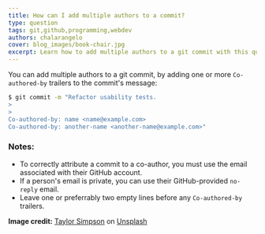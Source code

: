 ```yaml
---
title: How can I add multiple authors to a commit?
type: question
tags: git,github,programming,webdev
authors: chalarangelo
cover: blog_images/book-chair.jpg
excerpt: Learn how to add multiple authors to a git commit with this quick and easy tip.
---
```


You can add multiple authors to a git commit, by adding one or more `Co-authored-by` trailers to the commit's message:

```sh
$ git commit -m "Refactor usability tests.
>
>
Co-authored-by: name <name@example.com>
Co-authored-by: another-name <another-name@example.com>"
```

### Notes:

- To correctly attribute a commit to a co-author, you must use the email associated with their GitHub account.
- If a person's email is private, you can use their GitHub-provided `no-reply` email.
- Leave one or preferrably two empty lines before any `Co-authored-by` trailers.

**Image credit:** [Taylor Simpson](https://unsplash.com/@taylorgsimpson?utm_source=unsplash&utm_medium=referral&utm_content=creditCopyText) on [Unsplash](https://unsplash.com/s/photos/code?utm_source=unsplash&utm_medium=referral&utm_content=creditCopyText)
